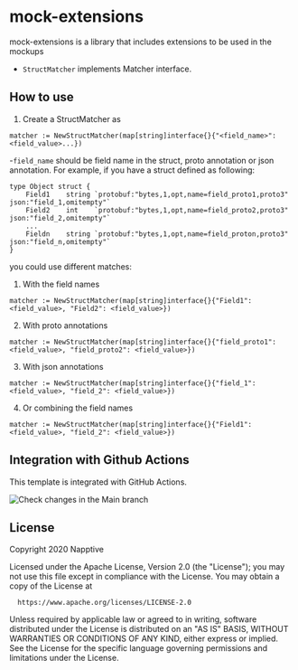 # mock-extensions
mock-extensions is a library that includes extensions to be used in the mockups

- `StructMatcher` implements Matcher interface.

## How to use
1. Create a StructMatcher as
```
matcher := NewStructMatcher(map[string]interface{}{"<field_name>": <field_value>...})
```
-`field_name` should be field name in the struct, proto annotation or json annotation. For example, if you have a struct defined as following:
```
type Object struct {
	Field1    string `protobuf:"bytes,1,opt,name=field_proto1,proto3" json:"field_1,omitempty"`
	Field2    int    `protobuf:"bytes,1,opt,name=field_proto2,proto3" json:"field_2,omitempty"`
	...
	Fieldn    string `protobuf:"bytes,1,opt,name=field_proton,proto3" json:"field_n,omitempty"`
}
```
you could use different matches:

1. With the field names
```
matcher := NewStructMatcher(map[string]interface{}{"Field1": <field_value>, "Field2": <field_value>})
```
2. With proto annotations
```
matcher := NewStructMatcher(map[string]interface{}{"field_proto1": <field_value>, "field_proto2": <field_value>})
```
3. With json annotations
```
matcher := NewStructMatcher(map[string]interface{}{"field_1": <field_value>, "field_2": <field_value>})
```
4. Or combining the field names
```
matcher := NewStructMatcher(map[string]interface{}{"Field1": <field_value>, "field_2": <field_value>})
```

## Integration with Github Actions

This template is integrated with GitHub Actions.

![Check changes in the Main branch](https://github.com/napptive/mock-extensions/workflows/Check%20changes%20in%20the%20Main%20branch/badge.svg)

## License

 Copyright 2020 Napptive

 Licensed under the Apache License, Version 2.0 (the "License");
 you may not use this file except in compliance with the License.
 You may obtain a copy of the License at

      https://www.apache.org/licenses/LICENSE-2.0

 Unless required by applicable law or agreed to in writing, software
 distributed under the License is distributed on an "AS IS" BASIS,
 WITHOUT WARRANTIES OR CONDITIONS OF ANY KIND, either express or implied.
 See the License for the specific language governing permissions and
 limitations under the License.
